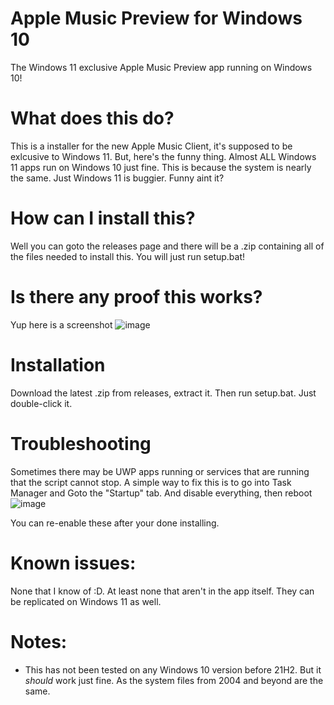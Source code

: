 # Apple Music Preview for Windows 10
The Windows 11 exclusive Apple Music Preview app running on Windows 10!

# What does this do?
This is a installer for the new Apple Music Client, it's supposed to be exlcusive to Windows 11. But, here's the funny thing. Almost ALL Windows 11 apps run on Windows 10 just fine. This is because the system is nearly the same. Just Windows 11 is buggier. Funny aint it? 

# How can I install this?
Well you can goto the releases page and there will be a .zip containing all of the files needed to install this. You will just run setup.bat!

# Is there any proof this works?
Yup here is a screenshot
![image](https://user-images.githubusercontent.com/67085206/223883564-37f2f55d-3ded-4346-ae85-df2158951a7c.png)

# Installation
Download the latest .zip from releases, extract it. Then run setup.bat. Just double-click it. 

# Troubleshooting
Sometimes there may be UWP apps running or services that are running that the script cannot stop. A simple way to fix this is to go into Task Manager and Goto the "Startup" tab. And disable everything, then reboot
![image](https://user-images.githubusercontent.com/67085206/223894763-29496db7-a079-42a6-8be5-f4e6013214fd.png)

You can re-enable these after your done installing. 

# Known issues: 
None that I know of :D. At least none that aren't in the app itself. They can be replicated on Windows 11 as well.

# Notes:
 - This has not been tested on any Windows 10 version before 21H2. But it *should* work just fine. As the system files from 2004 and beyond are the same. 

